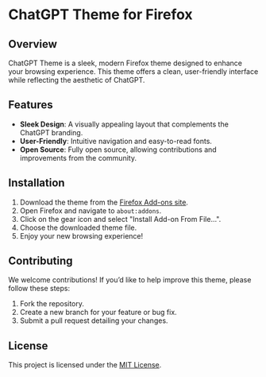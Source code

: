 # ChatGPT Theme for Firefox

## Overview

ChatGPT Theme is a sleek, modern Firefox theme designed to enhance your browsing experience. This theme offers a clean, user-friendly interface while reflecting the aesthetic of ChatGPT.

## Features

- **Sleek Design**: A visually appealing layout that complements the ChatGPT branding.
- **User-Friendly**: Intuitive navigation and easy-to-read fonts.
- **Open Source**: Fully open source, allowing contributions and improvements from the community.

## Installation

1. Download the theme from the [Firefox Add-ons site](link_to_your_firefox_addon).
2. Open Firefox and navigate to `about:addons`.
3. Click on the gear icon and select "Install Add-on From File…".
4. Choose the downloaded theme file.
5. Enjoy your new browsing experience!

## Contributing

We welcome contributions! If you’d like to help improve this theme, please follow these steps:

1. Fork the repository.
2. Create a new branch for your feature or bug fix.
3. Submit a pull request detailing your changes.

## License

This project is licensed under the [MIT License](LICENSE).
